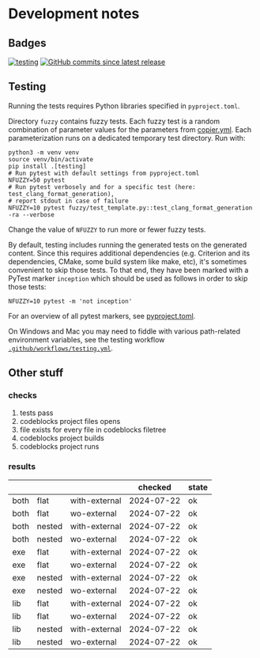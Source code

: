 # Development notes

## Badges

[![testing](https://github.com/jspaaks/copier-template-for-c-projects/actions/workflows/testing.yml/badge.svg)](https://github.com/jspaaks/copier-template-for-c-projects/actions/workflows/testing.yml)
[![GitHub commits since latest release](https://img.shields.io/github/commits-since/jspaaks/copier-template-for-c-projects/0.1.0)](https://github.com/jspaaks/copier-template-for-c-projects/compare/0.1.0...HEAD)

## Testing

Running the tests requires Python libraries specified in `pyproject.toml`.

Directory `fuzzy` contains fuzzy tests. Each fuzzy test is a random combination of parameter values for the parameters
from [copier.yml](/copier.yml). Each parameterization runs on a dedicated temporary test directory. Run with:

```shell
python3 -m venv venv
source venv/bin/activate
pip install .[testing]
# Run pytest with default settings from pyproject.toml
NFUZZY=50 pytest
# Run pytest verbosely and for a specific test (here: test_clang_format_generation),
# report stdout in case of failure
NFUZZY=10 pytest fuzzy/test_template.py::test_clang_format_generation -ra --verbose
```

Change the value of `NFUZZY` to run more or fewer fuzzy tests.

By default, testing includes running the generated tests on the generated content. Since this requires additional
dependencies (e.g. Criterion and its dependencies, CMake, some build system like make, etc), it's sometimes convenient to
skip those tests. To that end, they have been marked with a PyTest marker `inception` which should be used as follows in
order to skip those tests:

```
NFUZZY=10 pytest -m 'not inception'
```

For an overview of all pytest markers, see [pyproject.toml](/pyproject.toml).

On Windows and Mac you may need to fiddle with various path-related environment variables, see the testing
workflow [`.github/workflows/testing.yml`](/.github/workflows/testing.yml).

## Other stuff

### checks

1. tests pass
2. codeblocks project files opens
3. file exists for every file in codeblocks filetree
4. codeblocks project builds
5. codeblocks project runs

### results 

|      |        |               | checked    | state   |
| ---  | ---    | ---           | ---        | ---     |
| both | flat   | with-external | 2024-07-22 | ok      |
| both | flat   | wo-external   | 2024-07-22 | ok      |
| both | nested | with-external | 2024-07-22 | ok      |
| both | nested | wo-external   | 2024-07-22 | ok      |
| exe  | flat   | with-external | 2024-07-22 | ok      |
| exe  | flat   | wo-external   | 2024-07-22 | ok      |
| exe  | nested | with-external | 2024-07-22 | ok      |
| exe  | nested | wo-external   | 2024-07-22 | ok      |
| lib  | flat   | with-external | 2024-07-22 | ok      |
| lib  | flat   | wo-external   | 2024-07-22 | ok      |
| lib  | nested | with-external | 2024-07-22 | ok      |
| lib  | nested | wo-external   | 2024-07-22 | ok      |
